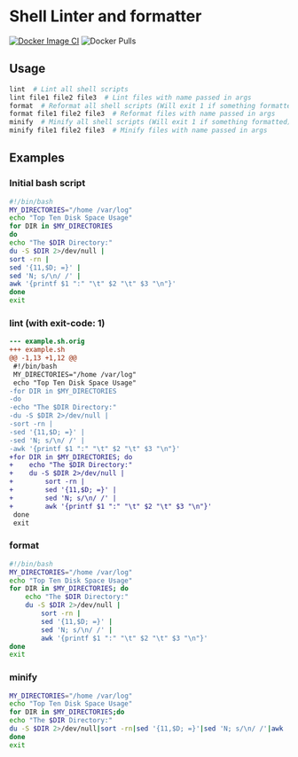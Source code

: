# Shell Linter and formatter

[![Docker Image CI](https://github.com/IsaevTech/shfmt/actions/workflows/docker-image.yml/badge.svg)](https://github.com/IsaevTech/shfmt/actions/workflows/docker-image.yml)
![Docker Pulls](https://img.shields.io/docker/pulls/ismv/shfmt)

## Usage

```bash
lint  # Lint all shell scripts
lint file1 file2 file3  # Lint files with name passed in args
format  # Reformat all shell scripts (Will exit 1 if something formatted)
format file1 file2 file3  # Reformat files with name passed in args
minify  # Minify all shell scripts (Will exit 1 if something formatted)
minify file1 file2 file3  # Minify files with name passed in args
```

## Examples

### Initial bash script

```bash
#!/bin/bash
MY_DIRECTORIES="/home /var/log"
echo "Top Ten Disk Space Usage"
for DIR in $MY_DIRECTORIES
do
echo "The $DIR Directory:"
du -S $DIR 2>/dev/null |
sort -rn |
sed '{11,$D; =}' |
sed 'N; s/\n/ /' |
awk '{printf $1 ":" "\t" $2 "\t" $3 "\n"}'
done
exit
```

### lint (with exit-code: 1)

```diff
--- example.sh.orig
+++ example.sh
@@ -1,13 +1,12 @@
 #!/bin/bash
 MY_DIRECTORIES="/home /var/log"
 echo "Top Ten Disk Space Usage"
-for DIR in $MY_DIRECTORIES
-do
-echo "The $DIR Directory:"
-du -S $DIR 2>/dev/null |
-sort -rn |
-sed '{11,$D; =}' |
-sed 'N; s/\n/ /' |
-awk '{printf $1 ":" "\t" $2 "\t" $3 "\n"}'
+for DIR in $MY_DIRECTORIES; do
+    echo "The $DIR Directory:"
+    du -S $DIR 2>/dev/null |
+        sort -rn |
+        sed '{11,$D; =}' |
+        sed 'N; s/\n/ /' |
+        awk '{printf $1 ":" "\t" $2 "\t" $3 "\n"}'
 done
 exit
```

### format

```bash
#!/bin/bash
MY_DIRECTORIES="/home /var/log"
echo "Top Ten Disk Space Usage"
for DIR in $MY_DIRECTORIES; do
    echo "The $DIR Directory:"
    du -S $DIR 2>/dev/null |
        sort -rn |
        sed '{11,$D; =}' |
        sed 'N; s/\n/ /' |
        awk '{printf $1 ":" "\t" $2 "\t" $3 "\n"}'
done
exit
```

### minify

```bash
MY_DIRECTORIES="/home /var/log"
echo "Top Ten Disk Space Usage"
for DIR in $MY_DIRECTORIES;do
echo "The $DIR Directory:"
du -S $DIR 2>/dev/null|sort -rn|sed '{11,$D; =}'|sed 'N; s/\n/ /'|awk '{printf $1 ":" "\t" $2 "\t" $3 "\n"}'
done
exit
```
